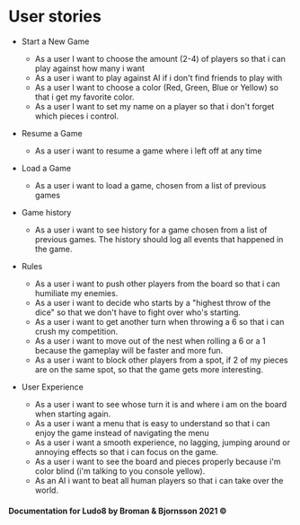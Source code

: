 # User stories

* Start a New Game
  - As a user I want to choose the amount (2-4) of players so that i can play against how many i want
  - As a user i want to play against AI if i don't find friends to play with
  - As a user I want to choose a color (Red, Green, Blue or Yellow) so that i get my favorite color.
  - As a user I want to set my name on a player so that i don't forget which pieces i control.
 
* Resume a Game
  - As a user i want to resume a game where i left off at any time

* Load a Game
  - As a user i want to load a game, chosen from a list of previous games

* Game history
  - As a user i want to see history for a game chosen from a list of previous games. The history should log all events that happened in the game.

* Rules
  - As a user i want to push other players from the board so that i can humiliate my enemies.
  - As a user i want to decide who starts by a "highest throw of the dice" so that we don't have to fight over who's starting. 
  - As a user i want to get another turn when throwing a 6 so that i can crush my competition.
  - As a user i want to move out of the nest when rolling a 6 or a 1 because the gameplay will be faster and more fun.
  - As a user i want to block other players from a spot, if 2 of my pieces are on the same spot, so that the game gets more interesting.

* User Experience
  - As a user i want to see whose turn it is and where i am on the board when starting again.
  - As a user i want a menu that is easy to understand so that i can enjoy the game instead of navigating the menu
  - As a user i want a smooth experience, no lagging, jumping around or annoying effects so that i can focus on the game.
  - As a user i want to see the board and pieces properly because i'm color blind (i'm talking to you console yellow).
  - As an AI i want to beat all human players so that i can take over the world. 

#### Documentation for Ludo8 by Broman & Bjornsson 2021 ©
